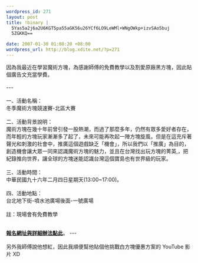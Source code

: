```yaml
--- 
wordpress_id: 271
layout: post
title: !binary |
  5Yas5a2j6a2U6KGT5pa55aGK56u26YCf6LO9LeWMl+WNgOWkp+izvSAo5buj
  5ZGKKQ==

date: 2007-01-30 01:08:20 +08:00
wordpress_url: http://blog.xdite.net/?p=271
---
```

因為我最近在學習魔術方塊，為感謝師傅的免費教學以及割愛原廠黑方塊，因此貼個廣告文充當學費。<br /><br />---<br /><br />一、活動名稱：<br />冬季魔術方塊競速賽-北區大賽<br /><br />二、活動背景說明：<br />魔術方塊在幾十年前曾引發一股熱潮，而過了那麼多年，仍然有眾多愛好者存在，而年輕的方塊玩家漸漸多了起了，未來可能再吹起一陣方塊旋風，但是在這充斥著 聲光和刺激的社會中，推廣這個遊戲缺乏「機會」，所以我們以「推廣」為目的，創造機會讓大眾一同來認識魔術方塊的魅力，並且在台灣找出玩方塊的菁英,，把 紀錄推向世界，讓全球的方塊迷能認識台灣這個寶島也有世界級的玩家。<br /><br />三、活動時間：<br />中華民國九十六年二月四日星期天(13:00~17:00)。<br /><br />四、活動地點：<br />台北地下街-噴水池廣場後面-一號廣場<br /><br />註：現場會有免費教學<br /><br />

<strong><a href="http://nctuyoyo.twbbs.org/phpBB2/viewtopic.php?t=3476">報名網址與詳細辦法點此</a></strong>。
---<br /><br />另外我師傅說他想紅，因此我順便幫他貼個他挑戰白方塊優惠方案的 YouTube 影片 XD<br /><br /><object height="350" width="425"><param name="movie" value="http://www.youtube.com/v/4uh4LW843ss"><param name="wmode" value="transparent"><embed src="http://www.youtube.com/v/4uh4LW843ss" type="application/x-shockwave-flash" wmode="transparent" height="350" width="425"></object>
